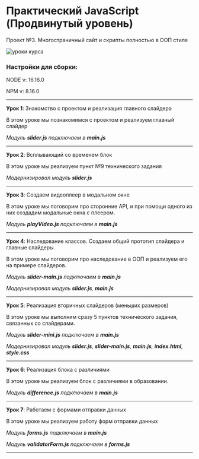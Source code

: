 # Практический JavaScript (Продвинутый уровень)

Проект №3. Многостраничный сайт и скрипты полностью в ООП стиле

![уроки курса](https://thumbsnap.com/i/h8kcHEFs.png)

### Настройки для сборки:

NODE v: 16.16.0

NPM v: 8.16.0

***

**Урок 1**: Знакомство с проектом и реализация главного слайдера

В этом уроке мы познакомимся с проектом и реализуем главный слайдер

*Модуль **slider.js** подключаем в **main.js***

---

**Урок 2**: Всплывающий со временем блок

В этом уроке мы реализуем пункт №9 технического задания

*Модернизировал модуль **slider.js***

---

**Урок 3**: Создаем видеоплеер в модальном окне

В этом уроке мы поговорим про сторонние API, и при помощи одного из них создадим модальные окна с плеером.

*Модуль **playVideo.js** подключаем в **main.js***

---

**Урок 4**: Наследование классов. Создаем общий прототип слайдера и главные слайдеры

В этом уроке мы поговорим про наследование в ООП и реализуем его на примере слайдеров.

*Модуль **slider-main.js** подключаем в **main.js***

*Модернизировал модуль **slider.js**, **main.js***

---

**Урок 5**: Реализация вторичных слайдеров (меньших размеров)

В этом уроке мы выполним сразу 5 пунктов технического задания, связанных со слайдерами.

*Модуль **slider-mini.js** подключаем в **main.js***

*Модернизировал модуль **slider.js**, **slider-main.js**, **main.js**, **index.html**, **style.css***

---

**Урок 6**: Реализация блока с различиями

В этом уроке мы реализуем блок с различиями в образовании.

*Модуль **difference.js** подключаем в **main.js***

---

**Урок 7**: Работаем с формами отправки данных

В этом уроке мы реализуем работу форм отправки данных

*Модуль **forms.js** подключаем в **main.js***

*Модуль **validatorForm.js** подключаем в **forms.js***

---